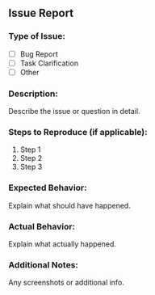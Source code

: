 ## Issue Report

### Type of Issue:

- [ ] Bug Report
- [ ] Task Clarification
- [ ] Other

### Description:

Describe the issue or question in detail.

### Steps to Reproduce (if applicable):

1. Step 1
2. Step 2
3. Step 3

### Expected Behavior:

Explain what should have happened.

### Actual Behavior:

Explain what actually happened.

### Additional Notes:

Any screenshots or additional info.
